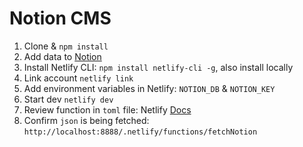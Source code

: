 # Notion CMS

1. Clone & `npm install`
2. Add data to [Notion](https://drive.google.com/file/d/10RnLGxG_YIVPC6yP4YY5ZsP4YZPgjWYJ/view?usp=share_link)
3. Install Netlify CLI: `npm install netlify-cli -g`, also install locally
4. Link account `netlify link`
5. Add environment variables in Netlify: `NOTION_DB` & `NOTION_KEY`
6. Start dev `netlify dev`
7. Review function in `toml` file: Netlify [Docs](https://docs.netlify.com/functions/build)
8. Confirm `json` is being fetched: `http://localhost:8888/.netlify/functions/fetchNotion`